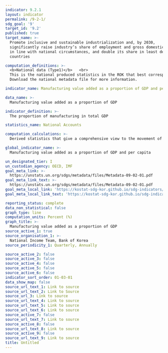 ```yaml
---
indicator: 9.2.1
layout: indicator
permalink: /9-2-1/
sdg_goal: '9'
target_id: '9.2'
published: true
target_name: >-
  Promote inclusive and sustainable industrialization and, by 2030,
  significantly raise industry’s share of employment and gross domestic product,
  in line with national circumstances, and double its share in least developed
  countries

computation_definitions: >-
  <b>National data (Type1)</b>   <br>
  This is the national produced statistics in the ROK that best corresponds to the definition of UN SDGs indicators. <br>
  Download the national metadata file for more information.

indicator_name: Manufacturing value added as a proportion of GDP and per capita

data_name: >-
  Manufacturing value added as a proportion of GDP 

indicator_definition: >-
  The proportion of manufacturing in total GDP 

statistics_name: National Accounts

computation_calculations: >-
  Derived statistics that give a comprehensive view to the movement of the economy; total outputs and interim inputs are calculated based on 170 basic types of statistics (300 types including simple data) and added values are calculated by deducing interim inputs from total outputs

global_indicator_name: >-
  Manufacturing value added as a proportion of GDP and per capita

un_designated_tier: I
un_custodian_agency: OECD, IMF
goal_meta_link: >-
  https://unstats.un.org/sdgs/metadata/files/Metadata-09-02-01.pdf   
goal_meta_link_text: >-
  https://unstats.un.org/sdgs/metadata/files/Metadata-09-02-01.pdf   
goal_meta_local_link: 'https://kostat-sdg-kor.github.io/sdg-indicators/public/data/Metadata-09-02-01_ENG.pdf'
goal_meta_local_link_text: 'https://kostat-sdg-kor.github.io/sdg-indicators/public/data/Metadata-09-02-01_ENG.pdf'

reporting_status: complete
data_non_statistical: false
graph_type: line
computation_units: Percent (%)
graph_title: >-
  Manufacturing value added as a proportion of GDP 
source_active_1: true
source_organisation_1: >-
  National Income Team, Bank of Korea 
source_periodicity_1: Quarterly, Annually 

source_active_2: false
source_active_3: false
source_active_4: false
source_active_5: false
source_active_6: false
indicator_sort_order: 01-03-01
data_show_map: false
source_url_text_1: Link to source
source_url_text_2: Link to Source
source_url_3: Link to source
source_url_text_4: Link to source
source_url_text_5: Link to source
source_url_text_6: Link to source
source_active_7: false
source_url_text_7: Link to source
source_active_8: false
source_url_text_8: Link to source
source_active_9: false
source_url_text_9: Link to source
title: Untitled
---
```

